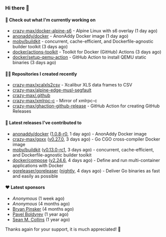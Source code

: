 ### Hi there 👋

#### 👷 Check out what I'm currently working on

- [crazy-max/docker-alpine-s6](https://github.com/crazy-max/docker-alpine-s6) - Alpine Linux with s6 overlay (1 day ago)
- [anonaddy/docker](https://github.com/anonaddy/docker) - AnonAddy Docker image (1 day ago)
- [moby/buildkit](https://github.com/moby/buildkit) - concurrent, cache-efficient, and Dockerfile-agnostic builder toolkit (3 days ago)
- [docker/actions-toolkit](https://github.com/docker/actions-toolkit) - Toolkit for Docker (GitHub) Actions (3 days ago)
- [docker/setup-qemu-action](https://github.com/docker/setup-qemu-action) - GitHub Action to install QEMU static binaries (3 days ago)

#### 👨‍💻 Repositories I created recently

- [crazy-max/xcalxls2csv](https://github.com/crazy-max/xcalxls2csv) - Xcalibur XLS data frames to CSV
- [crazy-max/alpine-edge-musl-segfault](https://github.com/crazy-max/alpine-edge-musl-segfault)
- [crazy-max/.github](https://github.com/crazy-max/.github)
- [crazy-max/xmlrpc-c](https://github.com/crazy-max/xmlrpc-c) - Mirror of xmlrpc-c
- [crazy-max/ghaction-github-release](https://github.com/crazy-max/ghaction-github-release) - GitHub Action for creating GitHub Releases

#### 🚀 Latest releases I've contributed to

- [anonaddy/docker](https://github.com/anonaddy/docker) ([1.0.8-r0](https://github.com/anonaddy/docker/releases/tag/1.0.8-r0), 1 day ago) - AnonAddy Docker image
- [crazy-max/goxx](https://github.com/crazy-max/goxx) ([v0.27.0](https://github.com/crazy-max/goxx/releases/tag/v0.27.0), 3 days ago) - Go CGO cross-compiler Docker image
- [moby/buildkit](https://github.com/moby/buildkit) ([v0.13.0-rc1](https://github.com/moby/buildkit/releases/tag/v0.13.0-rc1), 3 days ago) - concurrent, cache-efficient, and Dockerfile-agnostic builder toolkit
- [docker/compose](https://github.com/docker/compose) ([v2.24.6](https://github.com/docker/compose/releases/tag/v2.24.6), 4 days ago) - Define and run multi-container applications with Docker
- [goreleaser/goreleaser](https://github.com/goreleaser/goreleaser) ([nightly](https://github.com/goreleaser/goreleaser/releases/tag/nightly), 4 days ago) - Deliver Go binaries as fast and easily as possible

#### ❤️ Latest sponsors
- _Anonymous_ (1 week ago)
- _Anonymous_ (4 months ago)
- [Bryan Pinsker](https://github.com/BryanPinsker) (4 months ago)
- [Pavel Boldyrev](https://github.com/bpg) (1 year ago)
- [Sean M. Collins](https://github.com/sc68cal) (1 year ago)

Thanks again for your support, it is much appreciated! 🙏
